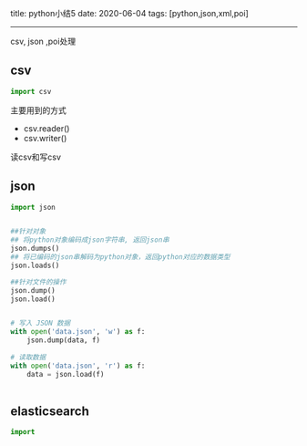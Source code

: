 title:  python小结5
date:  2020-06-04
tags: [python,json,xml,poi]


---
csv, json ,poi处理
 <!--more-->

 ## csv
 ```python
 import csv

 ```
 主要用到的方式

 * csv.reader()
 * csv.writer()

读csv和写csv

## json

```python
import json


##针对对象
## 将python对象编码成json字符串, 返回json串
json.dumps()
## 将已编码的json串解码为python对象，返回python对应的数据类型
json.loads()

##针对文件的操作
json.dump()
json.load()


# 写入 JSON 数据
with open('data.json', 'w') as f:
    json.dump(data, f)
 
# 读取数据
with open('data.json', 'r') as f:
    data = json.load(f)
    
```

## elasticsearch

```python 
import 

```






